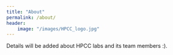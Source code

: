 ```yaml
---
title: "About"
permalink: /about/
header:
	image: "/images/HPCC_logo.jpg"
---
```


Details will be added about HPCC labs and its team members :).